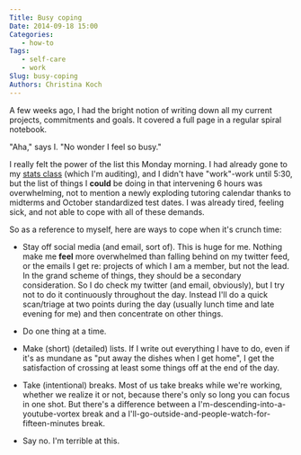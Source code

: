 ```yaml
---
Title: Busy coping
Date: 2014-09-18 15:00
Categories: 
   - how-to
Tags: 
   - self-care
   - work
Slug: busy-coping
Authors: Christina Koch
---
```


A few weeks ago, I had the bright notion of writing down all my current projects, commitments and goals.  It covered a full page in a regular spiral notebook.  

"Aha," says I.  "No wonder I feel so busy."  

I really felt the power of the list this Monday morning.  I had already gone to my [stats class](http://stat545-ubc.github.io/) (which I'm auditing), and I didn't have "work"-work until 5:30, but the list of things I **could** be doing in that intervening 6 hours was overwhelming, not to mention a newly exploding tutoring calendar thanks to midterms and October standardized test dates.  I was already tired, feeling sick, and not able to cope with all of these demands.  

So as a reference to myself, here are ways to cope when it's crunch time: 

* Stay off social media (and email, sort of).  This is huge for me.  Nothing make me **feel** more overwhelmed than falling behind on my twitter feed, or the emails I get re: projects of which I am a member, but not the lead.  In the grand scheme of things, they should be a secondary consideration.  So I do check my twitter (and email, obviously), but I try not to do it continuously throughout the day.  Instead I'll do a quick scan/triage at two points during the day (usually lunch time and late evening for me) and then concentrate on other things.  

* Do one thing at a time.  

* Make (short) (detailed) lists.  If I write out everything I have to do, even if it's as mundane as "put away the dishes when I get home", I get the satisfaction of crossing at least some things off at the end of the day.  

* Take (intentional) breaks.  Most of us take breaks while we're working, whether we realize it or not, because there's only so long you can focus in one shot.  But there's a difference between a I'm-descending-into-a-youtube-vortex break and a I'll-go-outside-and-people-watch-for-fifteen-minutes break.  

* Say no.  I'm terrible at this.  
